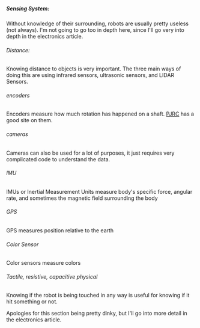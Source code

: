 ##### Sensing System:

Without knowledge of their surrounding, robots are usually pretty useless \(not always\). I'm not going to go too in depth here, since I'll go very into depth in the electronics article.

###### Distance:

Knowing distance to objects is very important. The three main ways of doing this are using infrared sensors, ultrasonic sensors, and LIDAR Sensors.

###### encoders

Encoders measure how much rotation has happened on a shaft. [PJRC](https://www.pjrc.com/teensy/td_libs_Encoder.html) has a good site on them.

###### cameras

Cameras can also be used for a lot of purposes, it just requires very complicated code to understand the data.

###### IMU

IMUs or Inertial Measurement Units measure  body's specific force, angular rate, and sometimes the magnetic field surrounding the body

###### GPS

GPS measures position relative to the earth

###### Color Sensor

Color sensors measure colors

###### Tactile, resistive, capacitive physical

Knowing if the robot is being touched in any way is useful for knowing if it hit something or not.



Apologies for this section being pretty dinky, but I'll go into more detail in the electronics article.

